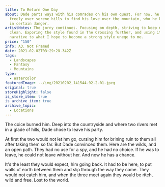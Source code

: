 ```yaml
---
title: To Return One Day
about: Dade parts ways with his comrades on his own quest. For now, he passes
  freely over serene hills to find his love over the mountain, who he knows is
  in certain danger.
artistNotes: The jorny continues. Focusing on depth, striving to keep my forms
  clean. Exporing the style found in The Crossing further, and using it to add
  narative to what I hope to become a strong style uneqe to me.
price: "150"
info: A3, Not Framed
date: 2021-02-02T03:29:28.342Z
tags:
  - Landscapes
  - Fantasy
  - Mountains
type:
  - Watercolor
featuredImage: ../img/20210202_141544-02-2-01.jpeg
original: true
storeHighlight: false
is_store_item: true
is_archive_item: true
archive_topic:
  - Locations
---
```

The coice burned him. Deep into the countryside and where two rivers met in a glade of hills, Dade chose to leave his party.

At first the two would not let hm go, cursing him for brining ruin to them all after taking them so far. But Dade convinced them. Here are the wilds, and an open path. They had no use for a spy, and he had no choice. If he was to leave, he could not leave without her. And now he has a chance.

It's the least they would expect, him going back. It had to be here, to put walls of earth between them and slip through the way they came. They would not catch him, and when the three meet again they would be ritch, wild and free. Lost to the world.